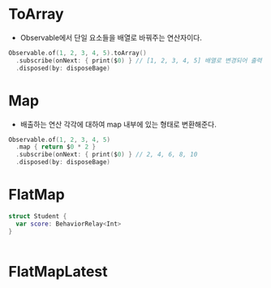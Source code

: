 # ToArray
- Observable에서 단일 요소들을 배열로 바꿔주는 연산자이다.

```swift
Observable.of(1, 2, 3, 4, 5).toArray()
  .subscribe(onNext: { print($0) } // [1, 2, 3, 4, 5] 배열로 변경되어 출력 
  .disposed(by: disposeBage)
```

# Map
- 배출하는 연산 각각에 대하여 map 내부에 있는 형태로 변환해준다.

```swift
Observable.of(1, 2, 3, 4, 5)
  .map { return $0 * 2 }
  .subscribe(onNext: { print($0) } // 2, 4, 6, 8, 10  
  .disposed(by: disposeBage)
```

# FlatMap

```swift
struct Student {
  var score: BehaviorRelay<Int>
}
   
```

# FlatMapLatest 
